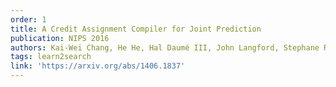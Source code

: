 ```yaml
---
order: 1
title: A Credit Assignment Compiler for Joint Prediction
publication: NIPS 2016
authors: Kai-Wei Chang, He He, Hal Daumé III, John Langford, Stephane Ross
tags: learn2search
link: 'https://arxiv.org/abs/1406.1837'
---
```

